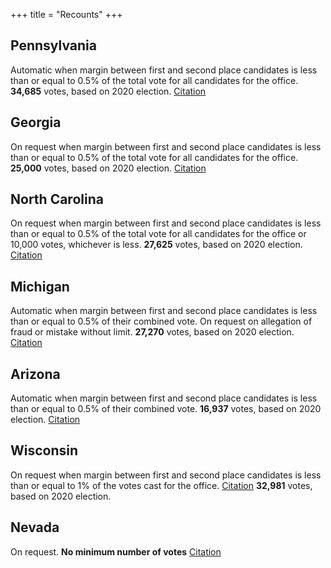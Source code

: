 +++
title = "Recounts"
+++

## Pennsylvania

Automatic when margin between first and second place candidates is less than or equal to 0.5% of the total vote for all candidates for the office. **34,685** votes, based on 2020 election. [Citation](https://govt.westlaw.com/pac/Document/NE079CBD017FB11EA9B799CBCA5DC090C?viewType=FullText&originationContext=documenttoc&transitionType=CategoryPageItem&contextData=(sc.Default)) 

## Georgia

On request when margin between first and second place candidates is less than or equal to 0.5% of the total vote for all candidates for the office. **25,000** votes, based on 2020 election. [Citation](https://law.justia.com/codes/georgia/2022/title-21/chapter-2/article-12/section-21-2-495/) 

## North Carolina

On request when margin between first and second place candidates is less than or equal to 0.5% of the total vote for all candidates for the office or 10,000 votes, whichever is less. **27,625** votes, based on 2020 election. [Citation](https://ncleg.gov/EnactedLegislation/Statutes/PDF/ByArticle/Chapter_163/Article_15A.pdf) 

## Michigan

Automatic when margin between first and second place candidates is less than or equal to 0.5% of their combined vote. On request on allegation of fraud or mistake without limit. **27,270** votes, based on 2020 election. [Citation](https://www.legislature.mi.gov/Laws/MCL?objectName=mcl-168-881) 

## Arizona

Automatic when margin between first and second place candidates is less than or equal to 0.5% of their combined vote.  **16,937** votes, based on 2020 election. [Citation](https://www.azleg.gov/viewdocument/?docName=https://www.azleg.gov/ars/16/00661.htm)

## Wisconsin

On request when margin between first and second place candidates is less than or equal to 1% of the votes cast for the office. [Citation](https://docs.legis.wisconsin.gov/statutes/statutes/9/01) **32,981** votes, based on 2020 election.

## Nevada

On request. **No minimum number of votes** [Citation](https://www.leg.state.nv.us/Division/Legal/LawLibrary/NRS/NRS-293.html#NRS293Sec403) 
